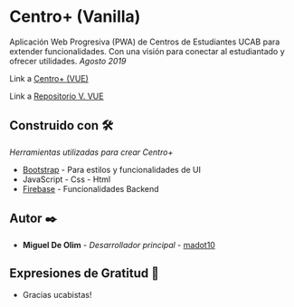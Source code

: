 # Centro+ (Vanilla)

Aplicación Web Progresiva (PWA) de Centros de Estudiantes UCAB para extender funcionalidades.
Con una visión para conectar al estudiantado y ofrecer utilidades.
*Agosto 2019*

Link a [Centro+ (VUE)](https://ceingenieria.github.io/)

Link a [Repositorio V. VUE](https://github.com/ceingenieria/ceingenieria.github.io)

## Construido con 🛠️

_Herramientas utilizadas para crear Centro+_

* [Bootstrap](https://getbootstrap.com/) - Para estilos y funcionalidades de UI
* JavaScript - Css - Html
* [Firebase](https://firebase.google.com) - Funcionalidades Backend

## Autor ✒️

* **Miguel De Olim** - *Desarrollador principal* - [madot10](https://github.com/Madot10)

## Expresiones de Gratitud 🎁

* Gracias ucabistas! 
